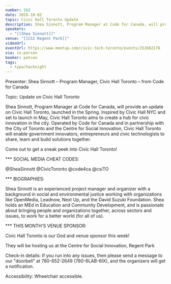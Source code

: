```yaml
---
number: 162
date: 2018-10-02
topic: Civic Hall Toronto Update
description: Shea Sinnott, Program Manager at Code for Canada, will provide an update on Civic Hall Toronto, launched in the Spring. Inspired by Civic Hall NYC and set to launch in May, Civic Hall Toronto aims to create a hub for civic innovation in the city. Operated by Code for Canada and in partnership with the City of Toronto and the Centre for Social Innovation, Civic Hall Toronto will enable government innovators, entrepreneurs and civic technologists to share, learn and build solutions together.
speakers:
  - "[[Shea Sinnott]]"
venue: "[[CSI Regent Park]]"
videoUrl:
eventUrl: https://www.meetup.com/civic-tech-toronto/events/252682176
via: in-person
booker: patcon
tags:
  - type/hacknight
---
```


Presenter: Shea Sinnott – Program Manager, Civic Hall Toronto – from Code for Canada

Topic: Update on Civic Hall Toronto

Shea Sinnott, Program Manager at Code for Canada, will provide an update on Civic Hall Toronto, launched in the Spring. Inspired by Civic Hall NYC and set to launch in May, Civic Hall Toronto aims to create a hub for civic innovation in the city. Operated by Code for Canada and in partnership with the City of Toronto and the Centre for Social Innovation, Civic Hall Toronto will enable government innovators, entrepreneurs and civic technologists to share, learn and build solutions together.

Come out to get a sneak peek into Civic Hall Toronto!

*** SOCIAL MEDIA CHEAT CODES:

@SheaSinnott @CivicToronto @code4ca @csiTO 

*** BIOGRAPHIES:

Shea Sinnott is an experienced project manager and organizer with a background in social and environmental justice working with organizations like OpenMedia, Leadnow, Next Up, and the David Suzuki Foundation. Shea holds an MEd in Education and Community Development, and is passionate about bringing people and organizations together, across sectors and issues, to work for a better world (for all of us).

*** THIS MONTH'S VENUE SPONSOR:

Civic Hall Toronto is our God and venue sponsor this week!

They will be hosting us at the Centre for Social Innovation, Regent Park

Check-in details: If you run into any issues, then please send a message to our "doorbell" at 780-652-2649 (780-6LAB-6IX), and the organizers will get a notification.

Accessibility: Wheelchair accessible.